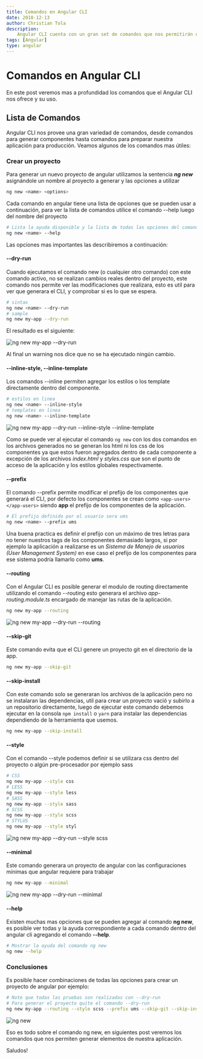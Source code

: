 ```yaml
---
title: Comandos en Angular CLI
date: 2018-12-13
author: Christian Tola
description:
    Angular CLI cuenta con un gran set de comandos que nos permitirán optimizar nuestro trabajo Angular.
tags: [Angular]
type: angular
---
```


# Comandos en Angular CLI

<Info />

En este post veremos mas a profundidad los comandos que el Angular CLI nos ofrece y su uso.

## Lista de Comandos

Angular CLI nos provee una gran variedad de comandos, desde comandos para generar componentes hasta comandos para preparar nuestra aplicación para producción.
Veamos algunos de los comandos mas útiles:

### Crear un proyecto

Para generar un nuevo proyecto de angular utilizamos la sentencia ***ng new*** asignándole un nombre al proyecto a generar y las opciones a utilizar

```bash
ng new <name> <options>
```

Cada comando en angular tiene una lista de opciones que se pueden usar a continuación, para ver la lista de comandos utilice el comando --help luego del nombre del proyecto
```bash
# Lista la ayuda disponible y la lista de todas las opciones del comando utilizado
ng new <name> --help
```

Las opciones mas importantes las describiremos a continuación:

#### --dry-run

Cuando ejecutamos el comando new (o cualquier otro comando) con este comando activo, no se realizan cambios reales dentro del proyecto, este comando nos permite ver las modificaciones que realizara, esto es util para ver que generara el CLI, y comprobar si es lo que se espera.

```bash
# sintax
ng new <name> --dry-run
# sample
ng new my-app --dry-run
```
El resultado es el siguiente:

![ng new my-app --dry-run](./images/angular-cli-commands/dry-run.jpg)

Al final un warning nos dice que no se ha ejecutado ningún cambio.

#### --inline-style, --inline-template

Los comandos --inline permiten agregar los estilos o los template directamente dentro del componente.

```bash
# estilos en linea
ng new <name> --inline-style
# templates en linea
ng new <name> --inline-template
```

![ng new my-app --dry-run --inline-style --inline-template](./images/angular-cli-commands/inline.jpg)

Como se puede ver al ejecutar el comando ```ng new``` con los dos comandos en los archivos generados no se generan los html ni los css de los componentes ya que estos fueron agregados dentro de cada componente a excepción de los archivos *index.html* y *styles.css* que son el punto de acceso de la aplicación y los estilos globales respectivamente.

#### --prefix

El comando --prefix permite modificar el prefijo de los componentes que generará el CLI, por defecto los componentes se crean como ```<app-users></app-users>``` siendo **app** el prefijo de los componentes de la aplicación.

```bash
# El prefijo definido por el usuario sera ums
ng new <name> --prefix ums
```

Una buena practica es definir el prefijo con un máximo de tres letras para no tener nuestros tags de los componentes demasiado largos, si por ejemplo la aplicación a realizarse es un *Sistema de Manejo de usuarios (User Management System)* en ese caso el prefijo de los componentes para ese sistema podría llamarlo como **ums**.

#### --routing

Con el Angular CLI es posible generar el modulo de routing directamente utilizando el comando --routing esto generara el archivo *app-routing.module.ts* encargado de manejar las rutas de la aplicación.

```bash
ng new my-app --routing
```

![ng new my-app --dry-run --routing](./images/angular-cli-commands/routing.png)
#### --skip-git

Este comando evita que el CLI genere un proyecto git en el directorio de la app. 

```bash
ng new my-app --skip-git
```

#### --skip-install

Con este comando solo se generaran los archivos de la aplicación pero no se instalaran las dependencias, util para crear un proyecto vació y subirlo a un repositorio directamente, luego de ejecutar este comando debemos ejecutar en la consola ```npm install``` o ```yarn``` para instalar las dependencias dependiendo de la herramienta que usemos.

```bash
ng new my-app --skip-install
```

#### --style

Con el comando --style podemos definir si se utilizara css dentro del proyecto o algún pre-procesador por ejemplo sass

```bash
# CSS
ng new my-app --style css
# LESS
ng new my-app --style less
# SASS
ng new my-app --style sass
# SCSS
ng new my-app --style scss
# STYLUS
ng new my-app --style styl
```

![ng new my-app --dry-run --style scss](./images/angular-cli-commands/style.jpg)

#### --minimal

Este comando generara un proyecto de angular con las configuraciones mínimas que angular requiere para trabajar

```bash
ng new my-app --minimal
```

![ng new my-app --dry-run --minimal](./images/angular-cli-commands/minimal.jpg)

#### --help

Existen muchas mas opciones que se pueden agregar al comando **ng new**, es posible ver todas y la ayuda correspondiente a cada comando dentro del angular cli agregando el comando **--help**.

```bash
# Mostrar la ayuda del comando ng new
ng new --help
```

### Conclusiones

Es posible hacer combinaciones de todas las opciones para crear un proyecto de angular por ejemplo:

```bash
# Note que todas las pruebas son realizadas con --dry-run
# Para generar el proyecto quite el comando --dry-run
ng new my-app --routing --style scss --prefix ums --skip-git --skip-install --dry-run
```

![ng new](./images/angular-cli-commands/generic.jpg)

Eso es todo sobre el comando ng new, en siguientes post veremos los comandos que nos permiten generar elementos de nuestra aplicación.

Saludos!

<Disqus />